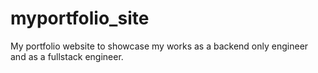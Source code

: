 # myportfolio_site
My portfolio website to showcase my works as a backend only engineer and as a fullstack engineer.
